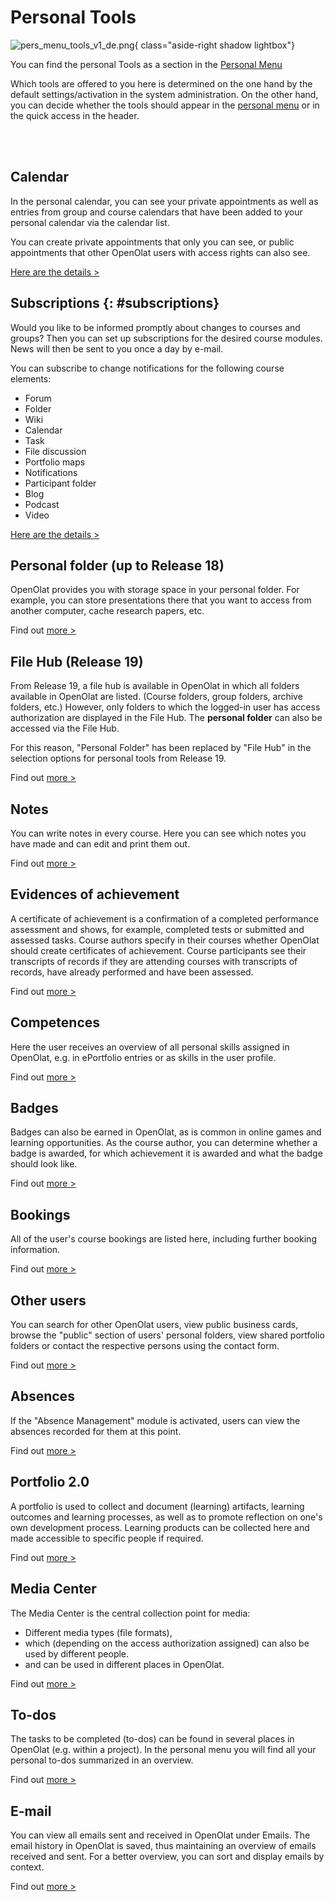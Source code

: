 # Personal Tools

![pers_menu_tools_v1_de.png](assets/pers_menu_tools_v1_de.png){ class="aside-right shadow lightbox"}

You can find the personal Tools as a section in the [Personal Menu](index.md)

Which tools are offered to you here is determined on the one hand by the default settings/activation in the system administration. On the other hand, you can decide whether the tools should appear in the [personal menu](index.md) or in the quick access in the header.

<br>
<br>

## Calendar
  
In the personal calendar, you can see your private appointments as well as entries from group and course calendars that have been added to your personal calendar via the calendar list.

You can create private appointments that only you can see, or public appointments that other OpenOlat users with access rights can also see.

[Here are the details >](Calendar.md)


##  Subscriptions {: #subscriptions}

Would you like to be informed promptly about changes to courses and groups? Then you can set up subscriptions for the desired course modules. News will then be sent to you once a day by e-mail.

You can subscribe to change notifications for the following course elements: 

* Forum
* Folder
* Wiki
* Calendar
* Task
* File discussion
* Portfolio maps
* Notifications
* Participant folder
* Blog
* Podcast
* Video

[Here are the details >](Subscriptions.md)



##  Personal folder (up to Release 18)

OpenOlat provides you with storage space in your personal folder. For example, you can store presentations there that you want to access from another computer, cache research papers, etc.

Find out [more >](Personal_folder.md)

## File Hub (Release 19)

From Release 19, a file hub is available in OpenOlat in which all folders available in OpenOlat are listed. (Course folders, group folders, archive folders, etc.) However, only folders to which the logged-in user has access authorization are displayed in the File Hub. The **personal folder** can also be accessed via the File Hub.

For this reason, "Personal Folder" has been replaced by "File Hub" in the selection options for personal tools from Release 19.

Find out [more >](File_Hub.md)

##  Notes

You can write notes in every course. Here you can see which notes you have made and can edit and print them out.

Find out [more >](Notes.md)

##  Evidences of achievement

A certificate of achievement is a confirmation of a completed performance assessment and shows, for example, completed tests or submitted and assessed tasks. Course authors specify in their courses whether OpenOlat should create certificates of achievement. Course participants see their transcripts of records if they are attending courses with transcripts of records, have already performed and have been assessed. 

Find out [more >](Evidence_of_Achievements.md)

## Competences

Here the user receives an overview of all personal skills assigned in OpenOlat, e.g. in ePortfolio entries or as skills in the user profile.

Find out [more >](Competences.md)

## Badges

Badges can also be earned in OpenOlat, as is common in online games and learning opportunities. As the course author, you can determine whether a badge is awarded, for which achievement it is awarded and what the badge should look like.

Find out [more >](OpenBadges.md)

## Bookings

All of the user's course bookings are listed here, including further booking information.

Find out [more >](Bookings.md)

##  Other users

You can search for other OpenOlat users, view public business cards, browse the "public" section of users' personal folders, view shared portfolio folders or contact the respective persons using the contact form.

Find out [more >](Other_users.md)

## Absences

If the "Absence Management" module is activated, users can view the absences recorded for them at this point.

Find out [more >](Absences.md)

##  Portfolio 2.0

A portfolio is used to collect and document (learning) artifacts, learning outcomes and learning processes, as well as to promote reflection on one's own development process. Learning products can be collected here and made accessible to specific people if required.

Find out [more >](Portfolio.md)

## Media Center

The Media Center is the central collection point for media:

* Different media types (file formats),
* which (depending on the access authorization assigned) can also be used by different people.
* and can be used in different places in OpenOlat.

Find out [more >](Media_Center.md)

## To-dos

The tasks to be completed (to-dos) can be found in several places in OpenOlat (e.g. within a project). In the personal menu you will find all your personal to-dos summarized in an overview.

Find out [more >](To-Dos.md)

##  E-mail

You can view all emails sent and received in OpenOlat under Emails. The email history in OpenOlat is saved, thus maintaining an overview of emails received and sent. For a better overview, you can sort and display emails by context.

Find out [more >](E-Mail.md)

